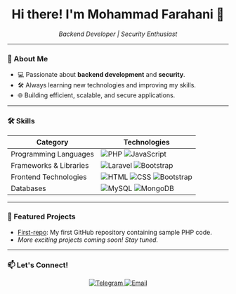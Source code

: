 <h1 align="center">Hi there! I'm Mohammad Farahani 👋</h1>
<p align="center">
  <em>Backend Developer | Security Enthusiast</em>
</p>

---

### 🚀 About Me  
- 💻 Passionate about **backend development** and **security**.  
- 🛠 Always learning new technologies and improving my skills.  
- 🌐 Building efficient, scalable, and secure applications.  

---

### 🛠 Skills  
<div align="center">

| **Category**           | **Technologies**                                                                 |
|-------------------------|---------------------------------------------------------------------------------|
| Programming Languages   | ![PHP](https://img.shields.io/badge/-PHP-777BB4?logo=php&logoColor=white) ![JavaScript](https://img.shields.io/badge/-JavaScript-F7DF1E?logo=javascript&logoColor=black) | ![TypeScript](https://img.shields.io/badge/-TypeScript-3178C6?logo=typescript&logoColor=white) |
| Frameworks & Libraries  | ![Laravel](https://img.shields.io/badge/-Laravel-FF2D20?logo=laravel&logoColor=white) ![Bootstrap](https://img.shields.io/badge/-Bootstrap-7952B3?logo=bootstrap&logoColor=white) |
| Frontend Technologies   | ![HTML](https://img.shields.io/badge/-HTML5-E34F26?logo=html5&logoColor=white) ![CSS](https://img.shields.io/badge/-CSS3-1572B6?logo=css3&logoColor=white) ![Bootstrap](https://img.shields.io/badge/-Bootstrap-7952B3?logo=bootstrap&logoColor=white) |
| Databases               | ![MySQL](https://img.shields.io/badge/-MySQL-4479A1?logo=mysql&logoColor=white) ![MongoDB](https://img.shields.io/badge/-MongoDB-47A248?logo=mongodb&logoColor=white) |

</div>

---

### 📂 Featured Projects  
- [First-repo](https://github.com/iMhMdMz/First-repo): My first GitHub repository containing sample PHP code.  
- _More exciting projects coming soon! Stay tuned._  

---

### 📫 Let's Connect!  
<div align="center">
  <a href="https://t.me/imhmdmzdev">
    <img src="https://img.shields.io/badge/Telegram-26A5E4?style=for-the-badge&logo=telegram&logoColor=white" alt="Telegram">
  </a>
  <a href="mailto:imhmdmzdev@gmail.com">
    <img src="https://img.shields.io/badge/Email-D14836?style=for-the-badge&logo=gmail&logoColor=white" alt="Email">
  </a>
</div>
